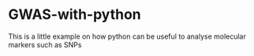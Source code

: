 # GWAS-with-python
This is a little example on how python can be useful to analyse molecular markers such as SNPs
